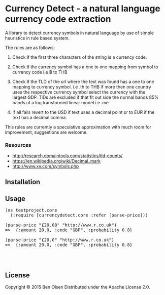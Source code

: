 # Currency Detect - a natural language currency code extraction

A library to detect currency symbols in natural language by use of simple heuristics in rule based system.

The rules are as follows:

1. Check if the first three characters of the string is a currency code.

2. Check if the currency symbol has a one to one mapping from symbol to currency code i.e ฿ to THB

3. Check if the TLD of the url where the text was found has a one to one mapping to currency symbol. i.e .th to THB
If more then one country uses the respective currency symbol select the currency with the largest GDP.
TlDs are excluded if that fit out side the normal bands 85% bands of a log transformed linear model i.e .me

4. If all fails revert to the USD if text uses a decimal point or to EUR if the text has a decimal comma.

This rules are currently a speculative approximation with much room for improvement, suggestions are welcome. 


### Resources

* http://research.domaintools.com/statistics/tld-counts/
* https://en.wikipedia.org/wiki/Decimal_mark
* http://www.xe.com/symbols.php

## Installation


## Usage

<pre>
(ns testproject.core
  (:require [currencydetect.core :refer [parse-price]))

(parse-price "£20.00" "http://www.r.co.uk")
=>  {:amount 20.0, :code "GBP", :probability 0.8}

(parse-price "£20.0" "http://www.r.co.uk")
=>  {:amount 20.0, :code "GBP", :probability 0.8}



</pre>


## License

Copyright © 2015 Ben Olsen
Distributed under the Apache License 2.0.
